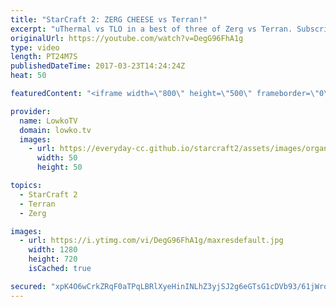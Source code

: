 ```yaml
---
title: "StarCraft 2: ZERG CHEESE vs Terran!"
excerpt: "uThermal vs TLO in a best of three of Zerg vs Terran. Subscribe for more videos: http://lowko.tv/youtube Psionic Storm value: https://goo.gl/KOhZfy  An epic series of professional StarCraft 2. In the first game, TLO decides to focus on an aggressive opener with a macro follow-up. Game number two is the"
originalUrl: https://youtube.com/watch?v=DegG96FhA1g
type: video
length: PT24M7S
publishedDateTime: 2017-03-23T14:24:24Z
heat: 50

featuredContent: "<iframe width=\"800\" height=\"500\" frameborder=\"0\" src=\"https://www.youtube.com/embed/DegG96FhA1g\" allow=\"accelerometer; autoplay; encrypted-media; gyroscope; picture-in-picture\" allowfullscreen></iframe>"

provider:
  name: LowkoTV
  domain: lowko.tv
  images:
    - url: https://everyday-cc.github.io/starcraft2/assets/images/organizations/lowko.tv-50x50.jpg
      width: 50
      height: 50

topics:
  - StarCraft 2
  - Terran
  - Zerg

images:
  - url: https://i.ytimg.com/vi/DegG96FhA1g/maxresdefault.jpg
    width: 1280
    height: 720
    isCached: true

secured: "xpK4O6wCrkZRqF0aTPqLBRlXyeHinINLhZ3yjSJ2g6eGTsG1cDVb93/61jWrodW3CG7r6rMDmz6V8IxUcBOi1riYlCXcOnTZ0jj02iSy5TTExjYP+gVM9EInH2GU/N+QtpJ7g5Yq1Z/3X/EPSFJvUoUSSqCzpXV6zJbWNQ29l8dJYlQCdY67gHnj08zx996bKpPwdXpNlhcd1qPO50GWCwrkxI09hAK7G3iUe8PnqA494riEIapJTjp4lDc/tkeob9Uq5FUReycWVL7kU0zXZsweC1YEeF0wqqV05Ntk9gCq9MrBm1gSCOtYjv3NZ0LTmKU9IEyieFu5lIwMSaW9VYb0h2SqkinnNa66yS0KO6CmgtxNOT21X4tlaSJeUNCNHdBQ0AAC5RVjltFc2jhXzPH5kZ1vSV+yVTCnDvVtzX9U3zTYenz/AZfGDno1fBNm;SOR9mORorQwWWqXscw6ifA=="
---
```


